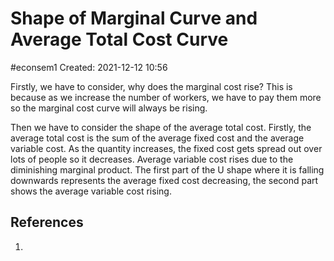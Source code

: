 # Shape of Marginal Curve and Average Total Cost Curve
#econsem1 
Created: 2021-12-12 10:56

Firstly, we have to consider, why does the marginal cost rise? This is because as we increase the number of workers, we have to pay them more so the marginal cost curve will always be rising. 

Then we have to consider the shape of the average total cost. Firstly, the average total cost is the sum of the average fixed cost and the average variable cost. As the quantity increases, the fixed cost gets spread out over lots of people so it decreases. Average variable cost rises due to the diminishing marginal product. The first part of the U shape where it is falling downwards represents the average fixed cost decreasing, the second part shows the average variable cost rising. 

## References
1. 